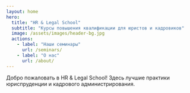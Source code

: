 ```yaml
---
layout: home
hero:
  title: "HR & Legal School"
  subtitle: "Курсы повышения квалификации для юристов и кадровиков"
  image: /assets/images/header-bg.jpg
  actions:
    - label: "Наши семинары"
      url: /seminars/
    - label: "О нас"
      url: /about/
---
```


Добро пожаловать в HR & Legal School! Здесь лучшие практики юриспруденции и кадрового администрирования.